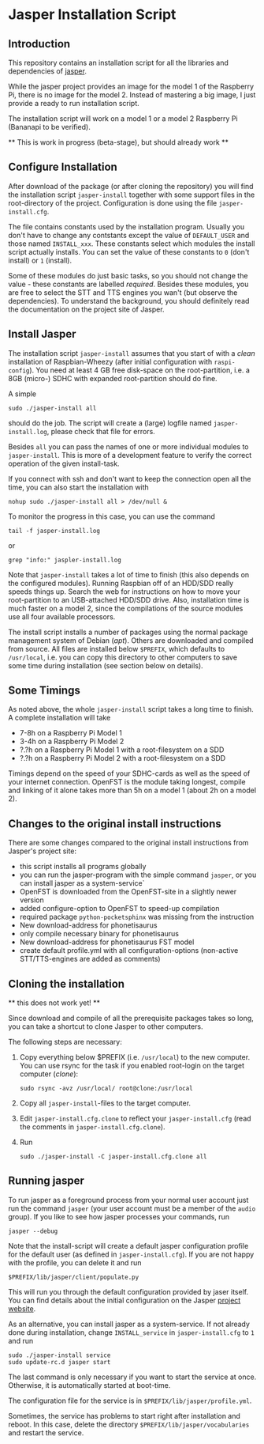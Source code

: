 Jasper Installation Script
==========================

Introduction
------------

This repository contains an installation script for all the libraries and
dependencies of [jasper](http://jasperproject.github.io/ "jasper").

While the jasper project provides an image for the model 1 of the
Raspberry Pi, there is no image for the model 2. Instead of mastering a
big image, I just provide a ready to run installation script.

The installation script will work on a model 1 or a model 2 Raspberry Pi
(Bananapi to be verified).

** This is work in progress (beta-stage), but should already work **


Configure Installation
----------------------

After download of the package (or after cloning the repository) you will
find the installation script `jasper-install` together with some
support files in the root-directory of the project. Configuration is
done using the file `jasper-install.cfg`.

The file contains constants used by the installation program. Usually you
don't have to change any contstants except the value of `DEFAULT_USER` and
those named `INSTALL_xxx`. These constants select which modules the install
script actually installs. You can set the value of these constants to `0`
(don't install) or `1` (install).

Some of these modules do just basic tasks, so you should not change the
value - these constants are labelled *required*. Besides these modules, you
are free to select the STT and TTS engines you wan't (but observe the
dependencies). To understand the background, you should definitely read
the documentation on the project site of Jasper.


Install Jasper
--------------

The installation script `jasper-install` assumes that you start of with
a *clean* installation of Raspbian-Wheezy (after initial configuration
with `raspi-config`). You need at least 4 GB free disk-space on the
root-partition, i.e. a 8GB (micro-) SDHC with expanded root-partition
should do fine.

A simple

    sudo ./jasper-install all

should do the job. The script will create a (large) logfile named
`jasper-install.log`, please check that file for errors.

Besides `all` you can pass the names of one or more individual modules to 
`jasper-install`. This is more of a development feature to verify the
correct operation of the given install-task.

If you connect with ssh and don't want to keep the connection open all
the time, you can also start the installation with

    nohup sudo ./jasper-install all > /dev/null &

To monitor the progress in this case, you can use the command

    tail -f jasper-install.log

or

    grep "info:" jaspler-install.log

Note that `jasper-install` takes a lot of time to finish (this also
depends on the configured modules). Running Raspbian off of an HDD/SDD
really speeds things up. Search the web for instructions on how to move
your root-partition to an USB-attached HDD/SDD drive. Also, installation
time is much faster on a model 2, since the compilations of the source
modules use all four available processors.

The install script installs a number of packages using the normal package
management system of Debian (*apt*). Others are downloaded and compiled
from source. All files are installed below `$PREFIX`, which defaults to
`/usr/local`, i.e. you can copy this directory to other computers to
save some time during installation (see section below on details).


Some Timings
------------

As noted above, the whole `jasper-install` script takes a long time to
finish. A complete installation will take

  - 7-8h on a Raspberry Pi Model 1
  - 3-4h on a Raspberry Pi Model 2
  - ?.?h on a Raspberry Pi Model 1 with a root-filesystem on a SDD
  - ?.?h on a Raspberry Pi Model 2 with a root-filesystem on a SDD

Timings depend on the speed of your SDHC-cards as well as the speed
of your internet connection. OpenFST is the module taking longest,
compile and linking of it alone takes more than 5h on a model 1
(about 2h on a model 2).



Changes to the original install instructions
--------------------------------------------

There are some changes compared to the original install instructions from
Jasper's project site:

  - this script installs all programs globally
  - you can run the jasper-program with the simple command `jasper`, or
    you can install jasper as a system-service`
  - OpenFST is downloaded from the OpenFST-site in a slightly newer version
  - added configure-option to OpenFST to speed-up compilation
  - required package `python-pocketsphinx` was missing from the instruction
  - New download-address for phonetisaurus
  - only compile necessary binary for phonetisaurus
  - New download-address for phonetisaurus FST model
  - create default profile.yml with all configuration-options
    (non-active STT/TTS-engines are added as comments)

Cloning the installation
------------------------

** this does not work yet! **

Since download and compile of all the prerequisite packages takes
so long, you can take a shortcut to clone Jasper to other computers.

The following steps are necessary:

  1. Copy everything below $PREFIX (i.e. `/usr/local`) to the new
     computer. You can use rsync for the task if you enabled
     root-login on the target computer (*clone*):

         sudo rsync -avz /usr/local/ root@clone:/usr/local

  2. Copy all `jasper-install`-files to the target computer.
  3. Edit `jasper-install.cfg.clone` to reflect your `jasper-install.cfg`
     (read the comments in `jasper-install.cfg.clone`).
  4. Run

         sudo ./jasper-install -C jasper-install.cfg.clone all


Running jasper
--------------

To run jasper as a foreground process from your normal user account
just run the command `jasper` (your user account must be a member of 
the `audio` group). If you like to see how jasper processes
your commands, run

    jasper --debug

Note that the install-script will create a default jasper configuration 
profile for the default user (as defined in `jasper-install.cfg`).
If you are not happy with the profile, you can delete it and run

    $PREFIX/lib/jasper/client/populate.py

This will run you through the default configuration provided by jaser
itself. You can find details about the initial configuration on the Jasper
[project website](http://jasperproject.github.io/ "project website").

As an alternative, you can install jasper as a system-service. 
If not already done during installation, change
`INSTALL_service` in `jasper-install.cfg` to `1` and run

    sudo ./jasper-install service
    sudo update-rc.d jasper start

The last command is only necessary if you want to start the service at once.
Otherwise, it is automatically started at boot-time.

The configuration file for the service is in `$PREFIX/lib/jasper/profile.yml`.

Sometimes, the service has problems to start right after installation and
reboot. In this case, delete the directory `$PREFIX/lib/jasper/vocabularies`
and restart the service.
